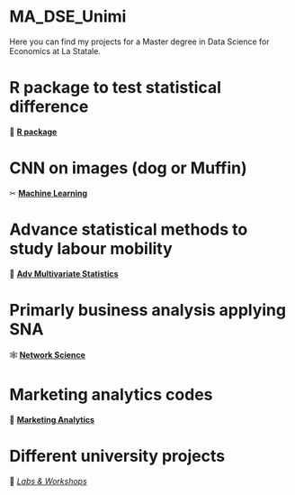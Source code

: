 # MA_DSE_Unimi
Here you can find my projects for a Master degree in Data Science for Economics at La Statale.

# R package to test statistical difference 
🔗 [**R package**](https://github.com/dariashcherbakovaaa/MA_DSE_Unimi/tree/R-course)

# CNN on images (dog or Muffin)
✂ [**Machine Learning**](https://github.com/dariashcherbakovaaa/ML_muffins-VS-chihua)

# Advance statistical methods to study labour mobility
🏁 [**Adv Multivariate Statistics**](https://github.com/dariashcherbakovaaa/MA_DSE_Unimi/tree/MultivariateStatistics)

# Primarly business analysis applying SNA
🕸 [**Network Science**](https://github.com/dariashcherbakovaaa/MA_DSE_Unimi/tree/network_science)

# Marketing analytics codes
🥞 [**Marketing Analytics**](https://github.com/dariashcherbakovaaa/MA_DSE_Unimi/tree/Marketing)

# Different university projects
👾 [*Labs & Workshops*](https://github.com/dariashcherbakovaaa/MA_DSE_Unimi/tree/LABs)
